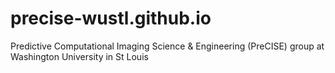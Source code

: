 # precise-wustl.github.io
Predictive Computational Imaging Science &amp; Engineering (PreCISE) group at Washington University in St Louis
